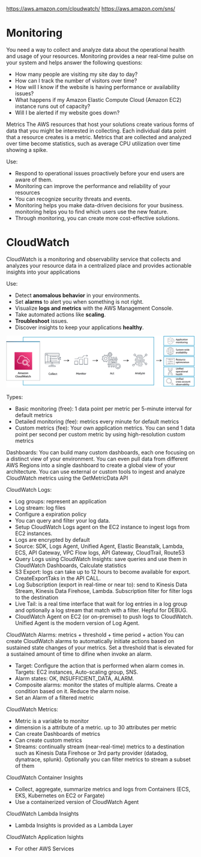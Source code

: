 https://aws.amazon.com/cloudwatch/
https://aws.amazon.com/sns/

# Monitoring
You need a way to collect and analyze data about the operational health and usage of your resources.
Monitoring provides a near real-time pulse on your system and helps answer the following questions:
- How many people are visiting my site day to day?
- How can I track the number of visitors over time?
- How will I know if the website is having performance or availability issues?
- What happens if my Amazon Elastic Compute Cloud (Amazon EC2) instance runs out of capacity?
- Will I be alerted if my website goes down?

Metrics
The AWS resources that host your solutions create various forms of data that you might be interested in collecting. Each individual data point that a resource creates is a metric. Metrics that are collected and analyzed over time become statistics, such as average CPU utilization over time showing a spike.

Use:
- Respond to operational issues proactively before your end users are aware of them.
- Monitoring can improve the performance and reliability of your resources
- You can recognize security threats and events.
- Monitoring helps you make data-driven decisions for your business. monitoring helps you to find which users use the new feature.
- Through monitoring, you can create more cost-effective solutions.

# CloudWatch

CloudWatch is a monitoring and observability service that collects and analyzes your resource data in a centralized place and provides actionable insights into your applications

Use:
- Detect **anomalous behavior** in your environments.
- Set **alarms** to alert you when something is not right.
- Visualize **logs and metrics** with the AWS Management Console.
- Take automated actions like **scaling**.
- **Troubleshoot** issues.
- Discover insights to keep your applications **healthy**.

![How_CW_works2](/img/How_CW_works2.png)

Types:
- Basic monitoring (free): 1 data point per metric per 5-minute interval for default metrics
- Detailed monitoring (fee): metrics every minute for default metrics
- Custom metrics (fee): Your own application metrics. You can send 1 data point per second per custom metric by using high-resolution custom metrics

Dashboards:
You can build many custom dashboards, each one focusing on a distinct view of your environment.
You can even pull data from different AWS Regions into a single dashboard to create a global view of your architecture.
You can use external or custom tools to ingest and analyze CloudWatch metrics using the GetMetricData API

CloudWatch Logs:
- Log groups: represent an application
- Log stream: log files
- Configure a expiration policy
- You can query and filter your log data.
- Setup CloudWatch Logs agent on the EC2 instance to ingest logs from EC2 instances.
- Logs are encrypted by default 
- Source: SDK, Logs Agent, Unified Agent, Elastic Beanstalk, Lambda, ECS, API Gateway, VPC Flow logs, API Gateway, CloudTrail, Route53
- Query Logs using CloudWatch Insights: save queries and use them in CloudWatch Dashboards, Calculate statistics
- S3 Export: logs can take up to 12 hours to become available for export. CreateExportTaks in the API CALL. 
- Log Subscription (export in real-time or near to): send to Kinesis Data Stream, Kinesis Data Firehose, Lambda. Subscription filter for filter logs to the destination
- Live Tail: is a real time interface that wait for log entries in a log group and optionally a log stream that match with a filter. Hepful for DEBUG.
- CloudWatch Agent on EC2 (or on-premise) to push logs to CloudWatch. Unified Agent is the modern version of Log Agent. 

CloudWatch Alarms:
metrics + threshold + time period + action
You can create CloudWatch alarms to automatically initiate actions based on sustained state changes of your metrics. 
Set a threshold that is elevated  for a sustained amount of time to difine when invoke an alarm. 
- Target: Configure the action that is performed when alarm comes in. Targets: EC2 instances, Auto-scaling group, SNS.
- Alarm states: OK, INSUFFICIENT_DATA, ALARM.
- Composite alarms: monitor the states of multiple alarms. Create a condition based on it. Reduce the alarm noise. 
- Set an Alarm of a filtered metric

CloudWatch Metrics: 
- Metric is a variable to monitor
- dimension is a attribute of a metric. up to 30 attributes per metric
- Can create Dashboards of metrics
- Can create custom metrics
- Streams: continually stream (near-real-time) metrics to a destination such as Kinesis Data Firehose or 3rd party provider (datadog, dynatrace, splunk). Optionally you can filter metrics to stream a subset of them

CloudWatch Container Insights
- Collect, aggregate, summarize metrics and logs from Containers (ECS, EKS, Kubernetes on EC2 or Fargate)
- Use a containerized version of CloudWatch Agent

CloudWatch Lambda Insights
- Lambda Insights is provided as a Lambda Layer

CloudWatch Application Isights
- For other AWS Services